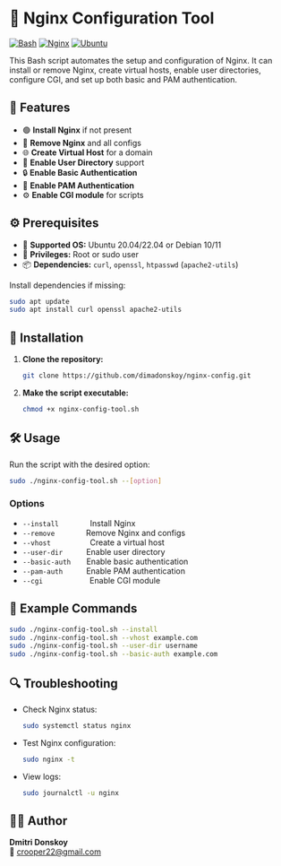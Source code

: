 # 🚀 Nginx Configuration Tool

[![Bash](https://img.shields.io/badge/Bash-4EAA25?style=for-the-badge&logo=gnubash&logoColor=white)](https://www.gnu.org/software/bash/)
[![Nginx](https://img.shields.io/badge/Nginx-009639?style=for-the-badge&logo=nginx&logoColor=white)](https://www.nginx.com/)
[![Ubuntu](https://img.shields.io/badge/Ubuntu-E95420?style=for-the-badge&logo=ubuntu&logoColor=white)](https://ubuntu.com/)

This Bash script automates the setup and configuration of Nginx. It can install or remove Nginx, create virtual hosts, enable user directories, configure CGI, and set up both basic and PAM authentication.

## 📁 Features

- 🟢 **Install Nginx** if not present
- 🔴 **Remove Nginx** and all configs
- 🌐 **Create Virtual Host** for a domain
- 👤 **Enable User Directory** support
- 🔒 **Enable Basic Authentication**
- 🔑 **Enable PAM Authentication**
- ⚙️ **Enable CGI module** for scripts

## ⚙️ Prerequisites

- 🐧 **Supported OS:** Ubuntu 20.04/22.04 or Debian 10/11
- 🔑 **Privileges:** Root or sudo user
- 📦 **Dependencies:** `curl`, `openssl`, `htpasswd` (`apache2-utils`)

Install dependencies if missing:

```bash
sudo apt update
sudo apt install curl openssl apache2-utils
```

## 🚀 Installation

1. **Clone the repository:**
    ```bash
    git clone https://github.com/dimadonskoy/nginx-config.git
    ```
2. **Make the script executable:**
    ```bash
    chmod +x nginx-config-tool.sh
    ```

## 🛠️ Usage

Run the script with the desired option:

```bash
sudo ./nginx-config-tool.sh --[option]
```

### Options

- `--install`    Install Nginx
- `--remove`    Remove Nginx and configs
- `--vhost`     Create a virtual host
- `--user-dir`   Enable user directory
- `--basic-auth`  Enable basic authentication
- `--pam-auth`   Enable PAM authentication
- `--cgi`      Enable CGI module

## 📝 Example Commands

```bash
sudo ./nginx-config-tool.sh --install
sudo ./nginx-config-tool.sh --vhost example.com
sudo ./nginx-config-tool.sh --user-dir username
sudo ./nginx-config-tool.sh --basic-auth example.com
```

## 🔍 Troubleshooting

- Check Nginx status:
  ```bash
  sudo systemctl status nginx
  ```
- Test Nginx configuration:
  ```bash
  sudo nginx -t
  ```
- View logs:
  ```bash
  sudo journalctl -u nginx
  ```

## 👨‍💻 Author

**Dmitri Donskoy**  
📧 crooper22@gmail.com
